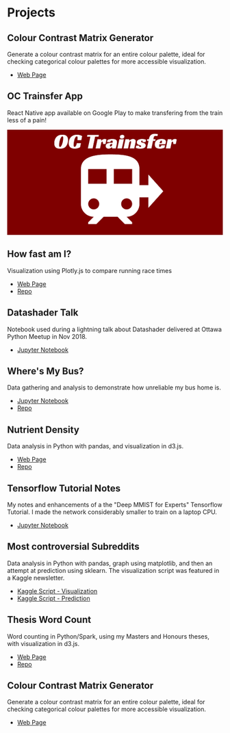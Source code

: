 # Projects
## Colour Contrast Matrix Generator
Generate a colour contrast matrix for an entire colour palette, ideal for checking categorical colour palettes for more accessible visualization.
- [Web Page](Projects/Colours/contrast_matrix.html)

## OC Trainsfer App
React Native app available on Google Play to make transfering from the train less of a pain!

[![OC Trainsfer Logo](images/Feature_small.png "OC Trainsfer")](OCTrainsfer)

## How fast am I?
Visualization using Plotly.js to compare running race times
- [Web Page](Projects/Running/index.html)
- [Repo](https://github.com/lgaud/RunningComparison/)

## Datashader Talk
Notebook used during a lightning talk about Datashader delivered at Ottawa Python Meetup in Nov 2018.
- [Jupyter Notebook](http://nbviewer.jupyter.org/github/lgaud/datashader-demo/blob/master/DataShader%20Quick%20Overview.ipynb)

## Where's My Bus?
Data gathering and analysis to demonstrate how unreliable my bus home is.
- [Jupyter Notebook](https://github.com/lgaud/wheres-my-bus/blob/master/Bus%20Analysis.ipynb)
- [Repo](https://github.com/lgaud/wheres-my-bus/)

## Nutrient Density
Data analysis in Python with pandas, and visualization in d3.js.
- [Web Page](Projects/Foods/index.html)
- [Repo](https://github.com/lgaud/NutrientDensity)

## Tensorflow Tutorial Notes
My notes and enhancements of a the "Deep MMIST for Experts" Tensorflow Tutorial. I made the network considerably smaller to train on a laptop CPU.
- [Jupyter Notebook](https://github.com/lgaud/ml-tutorials/blob/master/Lobotomized%20Deep%20MNIST%20for%20Experts%20Tutorial.ipynb)

## Most controversial Subreddits
Data analysis in Python with pandas, graph using matplotlib, and then an attempt at prediction using sklearn. The visualization script was featured in a Kaggle newsletter.
- [Kaggle Script - Visualization](https://www.kaggle.com/lgaudette/d/reddit/reddit-comments-may-2015/most-controversial-subreddits/code)
- [Kaggle Script - Prediction](https://www.kaggle.com/lgaudette/d/reddit/reddit-comments-may-2015/controversial)

## Thesis Word Count
Word counting in Python/Spark, using my Masters and Honours theses, with visualization in d3.js.
- [Web Page](wordCountVisualization.html)
- [Repo](https://github.com/lgaud/WordCountVisualization)

## Colour Contrast Matrix Generator
Generate a colour contrast matrix for an entire colour palette, ideal for checking categorical colour palettes for more accessible visualization.
- [Web Page](Projects/Colours/contrast_matrix.html)
